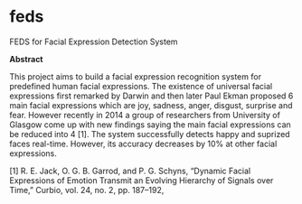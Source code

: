 # feds
FEDS for Facial Expression Detection System

**Abstract**

This project aims to build a facial expression recognition system for predefined human facial expressions. The existence of universal facial expressions first remarked by Darwin and then later Paul Ekman proposed 6 main facial expressions which are joy, sadness, anger, disgust, surprise and fear. However recently in 2014 a group of researchers from University of Glasgow come up with new findings saying the main facial expressions can be reduced into 4 [1]. The system successfully detects happy and suprized faces real-time. However, its accuracy decreases by 10% at other facial expressions.

[1] R. E. Jack, O. G. B. Garrod, and P. G. Schyns, “Dynamic Facial Expressions of Emotion Transmit an Evolving Hierarchy of Signals over Time,” Curbio, vol. 24, no. 2, pp. 187–192, 

